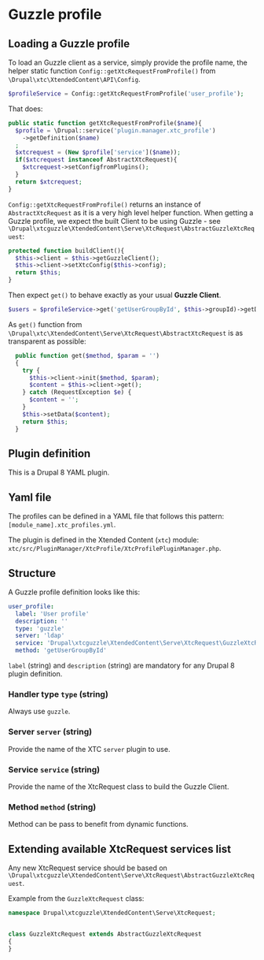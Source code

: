 # Guzzle profile

## Loading a Guzzle profile

To load an Guzzle client as a service, simply provide the profile name, the helper static function `Config::getXtcRequestFromProfile()` from `\Drupal\xtc\XtendedContent\API\Config`.

```php
$profileService = Config::getXtcRequestFromProfile('user_profile');
```

That does:

```php
public static function getXtcRequestFromProfile($name){
  $profile = \Drupal::service('plugin.manager.xtc_profile')
    ->getDefinition($name)
  ;
  $xtcrequest = (New $profile['service']($name));
  if($xtcrequest instanceof AbstractXtcRequest){
    $xtcrequest->setConfigfromPlugins();
  }
  return $xtcrequest;
}
```

`Config::getXtcRequestFromProfile()` returns an instance of `AbstractXtcRequest` as it is a very high level helper function. When getting a Guzzle profile, 
we expect the built Client to be using Guzzle - see `\Drupal\xtcguzzle\XtendedContent\Serve\XtcRequest\AbstractGuzzleXtcRequest`: 

```php
protected function buildClient(){
  $this->client = $this->getGuzzleClient();
  $this->client->setXtcConfig($this->config);
  return $this;
}
```

Then expect `get()` to behave exactly as your usual **Guzzle Client**. 

```php
$users = $profileService->get('getUserGroupById', $this->groupId)->getData('array');
```

As `get()` function from `\Drupal\xtc\XtendedContent\Serve\XtcRequest\AbstractXtcRequest` is as transparent as possible:

```php
  public function get($method, $param = '')
  {
    try {
      $this->client->init($method, $param);
      $content = $this->client->get();
    } catch (RequestException $e) {
      $content = '';
    }
    $this->setData($content);
    return $this;
  }
```

## Plugin definition

This is a Drupal 8 YAML plugin.

## Yaml file

The profiles can be defined in a YAML file that follows this pattern: 
`[module_name].xtc_profiles.yml`.

The plugin is defined in the Xtended Content (`xtc`) module: `xtc/src/PluginManager/XtcProfile/XtcProfilePluginManager.php`.

## Structure

A Guzzle profile definition looks like this:

```yaml
user_profile:
  label: 'User profile'
  description: ''
  type: 'guzzle'
  server: 'ldap'
  service: 'Drupal\xtcguzzle\XtendedContent\Serve\XtcRequest\GuzzleXtcRequest'
  method: 'getUserGroupById'
```

`label` (string) and `description` (string) are mandatory for any Drupal 8 plugin definition.

### Handler type `type` (string)

Always use `guzzle`.

### Server `server` (string)

Provide the name of the XTC `server` plugin to use.

### Service `service` (string)

Provide the name of the XtcRequest class to build the Guzzle Client.

### Method `method` (string)

Method can be pass to benefit from dynamic functions.

## Extending available XtcRequest services list

Any new XtcRequest service should be based on `\Drupal\xtcguzzle\XtendedContent\Serve\XtcRequest\AbstractGuzzleXtcRequest`.

Example from the `GuzzleXtcRequest` class:

```php
namespace Drupal\xtcguzzle\XtendedContent\Serve\XtcRequest;


class GuzzleXtcRequest extends AbstractGuzzleXtcRequest
{
}
```